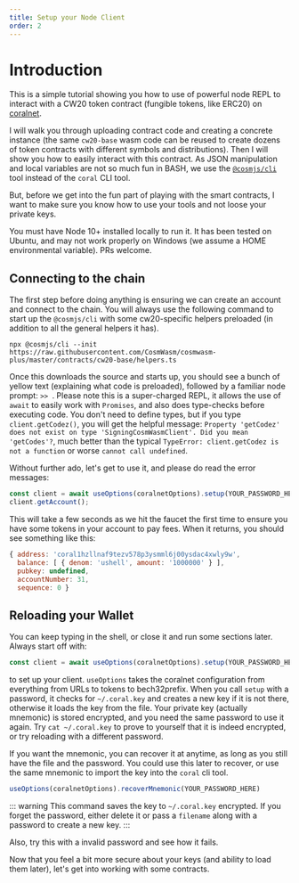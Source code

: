 ```yaml
---
title: Setup your Node Client
order: 2
---
```


# Introduction

This is a simple tutorial showing you how to use of powerful node REPL to interact with
a CW20 token contract (fungible tokens, like ERC20) on [coralnet](https://github.com/CosmWasm/testnets/tree/master/coralnet).

I will walk you through uploading contract code and creating a concrete instance (the same `cw20-base`
wasm code can be reused to create dozens of token contracts with different symbols and distributions).
Then I will show you how to easily interact with this contract. As JSON manipulation and local variables
are not so much fun in BASH, we use the [`@cosmjs/cli`](https://github.com/CosmWasm/cosmjs/tree/master/packages/cli)
tool instead of the `coral` CLI tool.

But, before we get into the fun part of playing with the smart contracts, I want to make sure
you know how to use your tools and not loose your private keys.

You must have Node 10+ installed locally to run it. It has been tested on Ubuntu, and may not
work properly on Windows (we assume a HOME environmental variable). PRs welcome.

## Connecting to the chain

The first step before doing anything is ensuring we can create an account and connect to the chain.
You will always use the following command to start up the `@cosmjs/cli` with some cw20-specific helpers preloaded
(in addition to all the general helpers it has).

```shell
npx @cosmjs/cli --init https://raw.githubusercontent.com/CosmWasm/cosmwasm-plus/master/contracts/cw20-base/helpers.ts
```

Once this downloads the source and starts up, you should see a bunch of yellow text (explaining what code is preloaded),
followed by a familiar node prompt: `>> `. Please note this is a super-charged REPL, it allows the use of `await`
to easily work with `Promises`, and also does type-checks before executing code. You don't need to define types,
but if you type `client.getCodez()`, you will get the helpful message:
`Property 'getCodez' does not exist on type 'SigningCosmWasmClient'. Did you mean 'getCodes'?`,
much better than the typical `TypeError: client.getCodez is not a function`
or worse `cannot call undefined`.

Without further ado, let's get to use it, and please do read the error messages:

```js
const client = await useOptions(coralnetOptions).setup(YOUR_PASSWORD_HERE);
client.getAccount();
```

This will take a few seconds as we hit the faucet the first time to ensure you have
some tokens in your account to pay fees. When it returns, you should see something like this:

```js
{ address: 'coral1hzllnaf9tezv578p3ysmml6j00ysdac4xwly9w',
  balance: [ { denom: 'ushell', amount: '1000000' } ],
  pubkey: undefined,
  accountNumber: 31,
  sequence: 0 }
```

## Reloading your Wallet

You can keep typing in the shell, or close it and run some sections later.
Always start off with:

```js
const client = await useOptions(coralnetOptions).setup(YOUR_PASSWORD_HERE);
```

to set up your client. `useOptions` takes the coralnet configuration from everything from
URLs to tokens to bech32prefix. When you call `setup` with a password, it checks for
`~/.coral.key` and creates a new key if it is not there, otherwise it loads the key from the file.
Your private key (actually mnemonic) is stored encrypted, and you need the same password to use it again.
Try `cat ~/.coral.key` to prove to yourself that it is indeed encrypted, or try reloading with a different
password.

If you want the mnemonic, you can recover it at anytime, as long as you still have the file and the password.
You could use this later to recover, or use the same mnemonic to import the key into the `coral` cli tool.

```js
useOptions(coralnetOptions).recoverMnemonic(YOUR_PASSWORD_HERE)
```

::: warning
This command saves the key to `~/.coral.key` encrypted. If you forget the password, either delete it or pass a
`filename` along with a password to create a new key.
:::

Also, try this with a invalid password and see how it fails.

Now that you feel a bit more secure about your keys (and ability to load them later), let's get into working with
some contracts.
